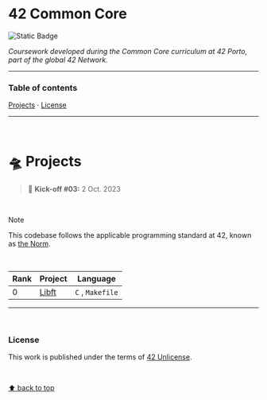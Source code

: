 # 42 Common Core
![Static Badge](https://img.shields.io/badge/42%20School-Common%20Core%20curriculum-%2315bbbb)

_Coursework developed during the Common Core curriculum at 42 Porto, part of the global 42 Network._

___


### Table of contents
[Projects](#flying_saucer-projects) · [License](#license)

___

</br>

# :flying_saucer: Projects

> :rocket: **Kick-off #03:** 2 Oct. 2023

</br>

>[!NOTE]
>This codebase follows the applicable programming standard at 42, known as [the Norm](https://github.com/teresa-chow/42-common-core/blob/main/en_norm_v4_2023.pdf).

</br>

Rank | Project | Language
--|--|--
0 | [Libft](https://github.com/teresa-chow/42-libft) | `C` , `Makefile`

___

</br>

### License
This work is published under the terms of [42 Unlicense](https://github.com/teresa-chow/42-common-core/blob/main/LICENSE).

</br>

[⬆ back to top](#42-common-core)
